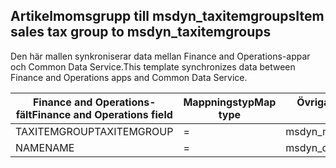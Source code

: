 ## <a name="item-sales-tax-group-to-msdyn_taxitemgroups"></a><span data-ttu-id="ae9d4-101">Artikelmomsgrupp till msdyn_taxitemgroups</span><span class="sxs-lookup"><span data-stu-id="ae9d4-101">Item sales tax group to msdyn_taxitemgroups</span></span>

<span data-ttu-id="ae9d4-102">Den här mallen synkroniserar data mellan Finance and Operations-appar och Common Data Service.</span><span class="sxs-lookup"><span data-stu-id="ae9d4-102">This template synchronizes data between Finance and Operations apps and Common Data Service.</span></span>

<span data-ttu-id="ae9d4-103">Finance and Operations-fält</span><span class="sxs-lookup"><span data-stu-id="ae9d4-103">Finance and Operations field</span></span> | <span data-ttu-id="ae9d4-104">Mappningstyp</span><span class="sxs-lookup"><span data-stu-id="ae9d4-104">Map type</span></span> | <span data-ttu-id="ae9d4-105">Övriga Dynamics 365-fält</span><span class="sxs-lookup"><span data-stu-id="ae9d4-105">Other Dynamics 365 field</span></span> | <span data-ttu-id="ae9d4-106">Standardvärde</span><span class="sxs-lookup"><span data-stu-id="ae9d4-106">Default value</span></span>
---|---|---|---
<span data-ttu-id="ae9d4-107">TAXITEMGROUP</span><span class="sxs-lookup"><span data-stu-id="ae9d4-107">TAXITEMGROUP</span></span> | = | <span data-ttu-id="ae9d4-108">msdyn_name</span><span class="sxs-lookup"><span data-stu-id="ae9d4-108">msdyn_name</span></span> | 
<span data-ttu-id="ae9d4-109">NAME</span><span class="sxs-lookup"><span data-stu-id="ae9d4-109">NAME</span></span> | = | <span data-ttu-id="ae9d4-110">msdyn_description</span><span class="sxs-lookup"><span data-stu-id="ae9d4-110">msdyn_description</span></span> | 
